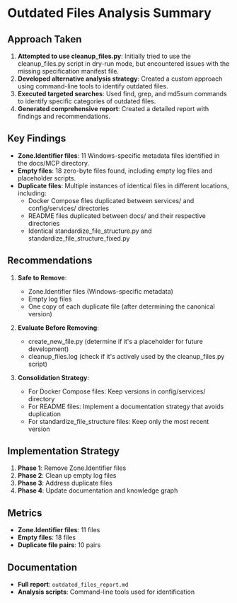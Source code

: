 # Outdated Files Analysis Summary

## Approach Taken

1. **Attempted to use cleanup_files.py**: Initially tried to use the cleanup_files.py script in dry-run mode, but encountered issues with the missing specification manifest file.
2. **Developed alternative analysis strategy**: Created a custom approach using command-line tools to identify outdated files.
3. **Executed targeted searches**: Used find, grep, and md5sum commands to identify specific categories of outdated files.
4. **Generated comprehensive report**: Created a detailed report with findings and recommendations.

## Key Findings

- **Zone.Identifier files**: 11 Windows-specific metadata files identified in the docs/MCP directory.
- **Empty files**: 18 zero-byte files found, including empty log files and placeholder scripts.
- **Duplicate files**: Multiple instances of identical files in different locations, including:
  - Docker Compose files duplicated between services/ and config/services/ directories
  - README files duplicated between docs/ and their respective directories
  - Identical standardize_file_structure.py and standardize_file_structure_fixed.py

## Recommendations

1. **Safe to Remove**:
   - Zone.Identifier files (Windows-specific metadata)
   - Empty log files
   - One copy of each duplicate file (after determining the canonical version)

2. **Evaluate Before Removing**:
   - create_new_file.py (determine if it's a placeholder for future development)
   - cleanup_files.log (check if it's actively used by the cleanup_files.py script)

3. **Consolidation Strategy**:
   - For Docker Compose files: Keep versions in config/services/ directory
   - For README files: Implement a documentation strategy that avoids duplication
   - For standardize_file_structure files: Keep only the most recent version

## Implementation Strategy

1. **Phase 1**: Remove Zone.Identifier files
2. **Phase 2**: Clean up empty log files
3. **Phase 3**: Address duplicate files
4. **Phase 4**: Update documentation and knowledge graph

## Metrics

- **Zone.Identifier files**: 11 files
- **Empty files**: 18 files
- **Duplicate file pairs**: 10 pairs

## Documentation

- **Full report**: `outdated_files_report.md`
- **Analysis scripts**: Command-line tools used for identification